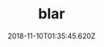 ---
path: /blar
date: 2018-11-10T01:35:45.620Z
title: blar
address: adfasd
link: asdf
description: THOWOIDJDF
---